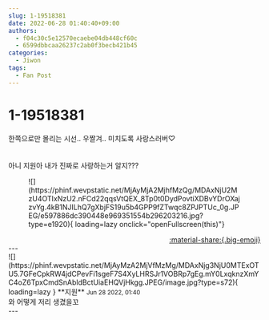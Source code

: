```yaml
---
slug: 1-19518381
date: 2022-06-28 01:40:40+09:00
authors:
  - f04c30c5e12570ecaebe04db448cf60c
  - 6599dbbcaa26237c2ab0f3becb421b45
categories:
  - Jiwon
tags:
  - Fan Post
---
```


# 1-19518381

<div class="post-container" markdown="1">
<div class="content-container md-sidebar__scrollwrap" markdown="1">

한쪽으로만 몰리는 시선.. 우짤겨.. 미치도록 사랑스러버♡<br><br><br>아니 지원아 내가 진짜로 사랑하는거 알지???
<figure markdown="1">
![](https://phinf.wevpstatic.net/MjAyMjA2MjhfMzQg/MDAxNjU2MzU4OTIxNzU2.nFCd22qqsVtQEX_8Tp0t0DydPovtiXDBvYDrOXajzvYg.4kB1NJILhQ7gXbjFS19u5b4GPP9fZTwqc8ZPJPTUc_0g.JPEG/e597886dc390448e969351554b296203216.jpg?type=e1920){ loading=lazy onclick="openFullscreen(this)"}
</figure>


</div>
</div>

<div style="text-align: right;" markdown="1">
<a href="https://weverse.io/fromis9/fanpost/1-19518381" style="text-align: right;">:material-share:{.big-emoji}</a>
</div>
---

<div class="comments-container md-sidebar__scrollwrap" markdown="1">
<div class="comment" markdown="1">
<div class='id-container' markdown="1">
![](https://phinf.wevpstatic.net/MjAyMzA2MjVfMzMg/MDAxNjg3NjU0MTExOTU5.7GFeCpkRW4jdCPevFi1sgeF7S4XyLHRSJr1VOBRp7gEg.mY0LxqknzXmYC4oZ6TpxCmdSnAbldBctUiaEHQVjHkgg.JPEG/image.jpg?type=s72){ loading=lazy }
**<span class="artist">지원</span>** <small>Jun 28 2022, 01:40</small><br>
</div>
<div class='comment-body' markdown="1">
와 어떻게 저리 생겼을꼬
</div>
</div>
</div>
---
